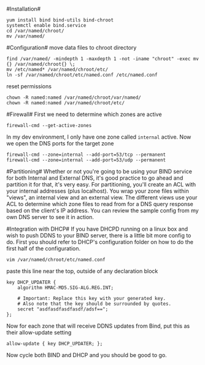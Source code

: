 #Installation#
```
yum install bind bind-utils bind-chroot
systemctl enable bind.service
cd /var/named/chroot/
mv /var/named/
```
#Configuration#
move data files to chroot directory
```
find /var/named/ -mindepth 1 -maxdepth 1 -not -iname "chroot" -exec mv {} /var/named/chroot{} \;
mv /etc/named* /var/named/chroot/etc/
ln -sf /var/named/chroot/etc/named.conf /etc/named.conf
```

reset permissions
```
chown -R named:named /var/named/chroot/var/named/
chown -R named:named /var/named/chroot/etc/
```

#Firewall#
First we need to determine which zones are active
```
firewall-cmd --get-active-zones
```
In my dev environment, I only have one zone called `internal` active. Now we open the DNS ports for the target zone
```
firewall-cmd --zone=internal --add-port=53/tcp --permanent
firewall-cmd --zone=internal --add-port=53/udp --permanent
```

#Partitioning#
Whether or not you're going to be using your BIND service for both Internal and External DNS, it's good practice to go ahead and partition it for that, it's very easy. For partitioning, you'll create an ACL with your internal addresses (plus localhost). You wrap your zone files within "views", an internal view and an external view. The different views use your ACL to determine which zone files to read from for a DNS query response based on the client's IP address. You can review the sample config from my own DNS server to see it in action.

#Integration with DHCP#
If you have DHCPD running on a linux box and wish to push DDNS to your BIND server, there is a little bit more config to do. First you should refer to DHCP's configuration folder on how to do the first half of the configuration.
```
vim /var/named/chroot/etc/named.conf
```

paste this line near the top, outside of any declaration block
```
key DHCP_UPDATER {
    algorithm HMAC-MD5.SIG-ALG.REG.INT;

    # Important: Replace this key with your generated key.
    # Also note that the key should be surrounded by quotes.
    secret "asdfasdfasdfasdf/adsf==";
};

```
Now for each zone that will receive DDNS updates from Bind, put this as their allow-update setting
```
allow-update { key DHCP_UPDATER; };
```
Now cycle both BIND and DHCP and you should be good to go.